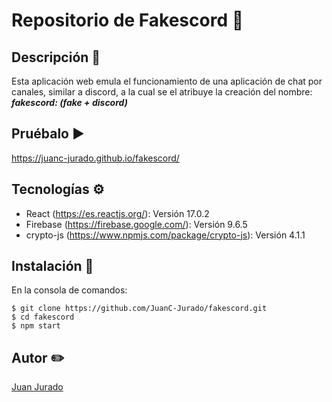 # Repositorio de Fakescord 💬

## Descripción 📃
Esta aplicación web emula el funcionamiento de una aplicación de chat por canales, similar a discord, a la cual se el atribuye la creación del nombre:
***fakescord: (fake + discord)***

## Pruébalo ▶️
https://juanc-jurado.github.io/fakescord/

## Tecnologías ⚙️
* React (https://es.reactjs.org/): Versión 17.0.2
* Firebase (https://firebase.google.com/): Versión 9.6.5
* crypto-js (https://www.npmjs.com/package/crypto-js): Versión 4.1.1

## Instalación 📁
En la consola de comandos:
```
$ git clone https://github.com/JuanC-Jurado/fakescord.git
$ cd fakescord
$ npm start
```

## Autor ✏️
<a href="https://github.com/JuanC-Jurado">Juan Jurado</a> 
